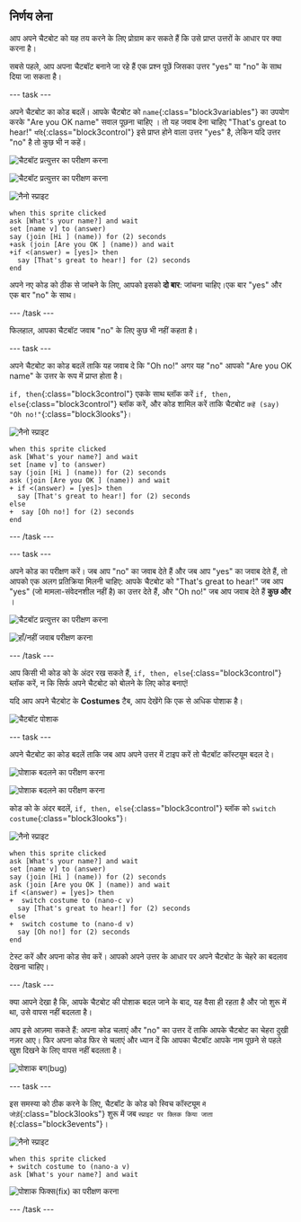 ## निर्णय लेना

आप अपने चैटबोट को यह तय करने के लिए प्रोग्राम कर सकते हैं कि उसे प्राप्त उत्तरों के आधार पर क्या करना है।

सबसे पहले, आप अपना चैटबॉट बनाने जा रहे हैं एक प्रश्न पूछें जिसका उत्तर "yes" या "no" के साथ दिया जा सकता है।

--- task ---

अपने चैटबोट का कोड बदलें। आपके चैटबोट को `name`{:class="block3variables"} का उपयोग करके "Are you OK name" सवाल पूछना चाहिए । तो यह जवाब देना चाहिए "That's great to hear!" `यदि`{:class="block3control"} इसे प्राप्त होने वाला उत्तर "yes" है, लेकिन यदि उत्तर "no" है तो कुछ भी न कहें।

![चैटबॉट प्रत्युत्तर का परीक्षण करना](images/chatbot-if-test1-annotated.png)

![चैटबॉट प्रत्युत्तर का परीक्षण करना](images/chatbot-if-test2.png)

![नैनो स्प्राइट](images/nano-sprite.png)

```blocks3
when this sprite clicked
ask [What's your name?] and wait
set [name v] to (answer)
say (join [Hi ] (name)) for (2) seconds
+ask (join [Are you OK ] (name)) and wait
+if <(answer) = [yes]> then 
  say [That's great to hear!] for (2) seconds
end
```

अपने नए कोड को ठीक से जांचने के लिए, आपको इसको **दो बार**: जांचना चाहिए।एक बार "yes" और एक बार "no" के साथ।

--- /task ---

फिलहाल, आपका चैटबॉट जवाब "no" के लिए कुछ भी नहीं कहता है।

--- task ---

अपने चैटबोट का कोड बदलें ताकि यह जवाब दे कि "Oh no!" अगर यह "no" आपको "Are you OK name" के उत्तर के रूप में प्राप्त होता है।

`if, then`{:class="block3control"} एकके साथ ब्लॉक करें `if, then, else`{:class="block3control"} ब्लॉक करें, और कोड शामिल करें ताकि चैटबोट `कहें (say) "Oh no!"`{:class="block3looks"}।

![नैनो स्प्राइट](images/nano-sprite.png)

```blocks3
when this sprite clicked
ask [What's your name?] and wait
set [name v] to (answer)
say (join [Hi ] (name)) for (2) seconds
ask (join [Are you OK ] (name)) and wait
+ if <(answer) = [yes]> then 
  say [That's great to hear!] for (2) seconds
else 
+  say [Oh no!] for (2) seconds
end
```

--- /task ---

--- task ---

अपने कोड का परीक्षण करें। जब आप "no" का जवाब देते हैं और जब आप "yes" का जवाब देते हैं, तो आपको एक अलग प्रतिक्रिया मिलनी चाहिए: आपके चैटबोट को "That's great to hear!" जब आप "yes" (जो मामला-संवेदनशील नहीं है) का उत्तर देते हैं, और "Oh no!" जब आप जवाब देते हैं **कुछ और** ।

![चैटबॉट प्रत्युत्तर का परीक्षण करना](images/chatbot-if-test2.png)

![हाँ/नहीं जवाब परीक्षण करना](images/chatbot-if-else-test.png)

--- /task ---

आप किसी भी कोड को के अंदर रख सकते हैं, `if, then, else`{:class="block3control"} ब्लॉक करें, न कि सिर्फ अपने चैटबोट को बोलने के लिए कोड बनाएं!

यदि आप अपने चैटबोट के **Costumes** टैब, आप देखेंगे कि एक से अधिक पोशाक है।

![चैटबॉट पोशाक](images/chatbot-costume-view-annotated.png)

--- task ---

अपने चैटबोट का कोड बदलें ताकि जब आप अपने उत्तर में टाइप करें तो चैटबॉट कॉस्टयूम बदल दे।

![पोशाक बदलने का परीक्षण करना](images/chatbot-costume-test1.png)

![पोशाक बदलने का परीक्षण करना](images/chatbot-costume-test2.png)

कोड को के अंदर बदलें, `if, then, else`{:class="block3control"} ब्लॉक को `switch costume`{:class="block3looks"}।

![नैनो स्प्राइट](images/nano-sprite.png)

```blocks3
when this sprite clicked
ask [What's your name?] and wait
set [name v] to (answer)
say (join [Hi ] (name)) for (2) seconds
ask (join [Are you OK ] (name)) and wait
if <(answer) = [yes]> then 
+  switch costume to (nano-c v)
  say [That's great to hear!] for (2) seconds
else 
+  switch costume to (nano-d v)
  say [Oh no!] for (2) seconds
end
```

टेस्ट करें और अपना कोड सेव करें। आपको अपने उत्तर के आधार पर अपने चैटबोट के चेहरे का बदलाव देखना चाहिए।

--- /task ---

क्या आपने देखा है कि, आपके चैटबोट की पोशाक बदल जाने के बाद, यह वैसा ही रहता है और जो शुरू में था, उसे वापस नहीं बदलता है।

आप इसे आज़मा सकते हैं: अपना कोड चलाएं और "no" का उत्तर दें ताकि आपके चैटबोट का चेहरा दुखी नज़र आए। फिर अपना कोड फिर से चलाएं और ध्यान दें कि आपका चैटबॉट आपके नाम पूछने से पहले खुश दिखने के लिए वापस नहीं बदलता है।

![पोशाक बग(bug)](images/chatbot-costume-bug-test.png)

--- task ---

इस समस्या को ठीक करने के लिए, चैटबॉट के कोड को स्विच कॉस्ट्यूम `में जोड़ें`{:class="block3looks"} शुरू में जब `स्प्राइट पर क्लिक किया जाता है`{:class="block3events"}।

![नैनो स्प्राइट](images/nano-sprite.png)

```blocks3
when this sprite clicked
+ switch costume to (nano-a v)
ask [What's your name?] and wait
```

![पोशाक फिक्स(fix) का परीक्षण करना](images/chatbot-costume-fix-test.png)

--- /task ---